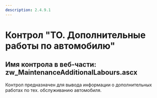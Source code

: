 ```yaml
---
description: 2.4.9.1
---
```


# Контрол "ТО. Дополнительные работы по автомобилю"

## Имя контрола в веб-части: zw\_MaintenanceAdditionalLabours.ascx

Контрол предназначен для вывода информации о дополнительных работах по тех. обслуживанию автомобиля.

